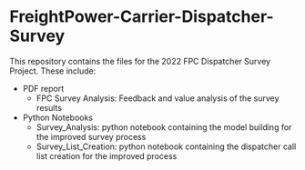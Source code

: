# FreightPower-Carrier-Dispatcher-Survey
This repository contains the files for the 2022 FPC Dispatcher Survey Project. These include:
- PDF report
  -  FPC Survey Analysis: Feedback and value analysis of the survey results
- Python Notebooks
  - Survey_Analysis: python notebook containing the model building for the improved survey process
  - Survey_List_Creation: python notebook containing the dispatcher call list creation for the improved process
